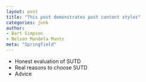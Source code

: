 ```yaml
---
layout: post
title: "This post demonstrates post content styles"
categories: junk
author:
- Bart Simpson
- Nelson Mandela Muntz
meta: "Springfield"
---
```


- Honest evaluation of SUTD
- Real reasons to choose SUTD
- Advice